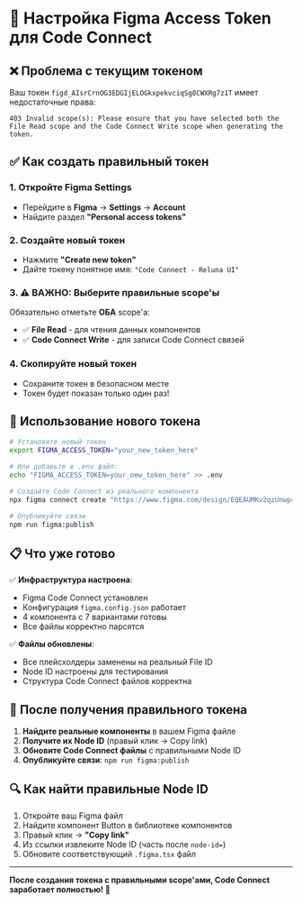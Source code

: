 # 🔑 Настройка Figma Access Token для Code Connect

## ❌ Проблема с текущим токеном

Ваш токен `figd_AIsrCrnOG3EDGIjELOGkxpekvciqSg8CWXRg7z1T` имеет недостаточные права:

```
403 Invalid scope(s): Please ensure that you have selected both the 
File Read scope and the Code Connect Write scope when generating the token.
```

## ✅ Как создать правильный токен

### 1. Откройте Figma Settings
- Перейдите в **Figma** → **Settings** → **Account**
- Найдите раздел **"Personal access tokens"**

### 2. Создайте новый токен
- Нажмите **"Create new token"**
- Дайте токену понятное имя: `"Code Connect - Reluna UI"`

### 3. ⚠️ ВАЖНО: Выберите правильные scope'ы
Обязательно отметьте **ОБА** scope'а:
- ✅ **File Read** - для чтения данных компонентов
- ✅ **Code Connect Write** - для записи Code Connect связей

### 4. Скопируйте новый токен
- Сохраните токен в безопасном месте
- Токен будет показан только один раз!

## 🚀 Использование нового токена

```bash
# Установите новый токен
export FIGMA_ACCESS_TOKEN="your_new_token_here"

# Или добавьте в .env файл:
echo "FIGMA_ACCESS_TOKEN=your_new_token_here" >> .env

# Создайте Code Connect из реального компонента
npx figma connect create "https://www.figma.com/design/EQEAUMKv2qzUnwp4l9oj0K?node-id=2-674"

# Опубликуйте связи
npm run figma:publish
```

## 📋 Что уже готово

✅ **Инфраструктура настроена**:
- Figma Code Connect установлен
- Конфигурация `figma.config.json` работает
- 4 компонента с 7 вариантами готовы
- Все файлы корректно парсятся

✅ **Файлы обновлены**:
- Все плейсхолдеры заменены на реальный File ID
- Node ID настроены для тестирования
- Структура Code Connect файлов корректна

## 🎯 После получения правильного токена

1. **Найдите реальные компоненты** в вашем Figma файле
2. **Получите их Node ID** (правый клик → Copy link)
3. **Обновите Code Connect файлы** с правильными Node ID
4. **Опубликуйте связи**: `npm run figma:publish`

## 🔍 Как найти правильные Node ID

1. Откройте ваш Figma файл
2. Найдите компонент Button в библиотеке компонентов
3. Правый клик → **"Copy link"**
4. Из ссылки извлеките Node ID (часть после `node-id=`)
5. Обновите соответствующий `.figma.tsx` файл

---

**После создания токена с правильными scope'ами, Code Connect заработает полностью! 🚀** 